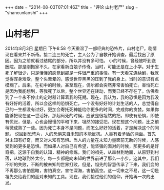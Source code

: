 +++
date = "2014-08-03T07:01:46Z"
title = "评论 山村老尸"
slug = "shancunlaoshi"
+++
# 山村老尸
2014年8月3日 星期日 下午8:58
今天重温了一部经典的恐怖片，山村老尸。剧情现在看来并不新奇。接二连三的死亡，主人公为了自救开始调查，最后找出了原因。因为之前就看过结尾的部分，所以并没有多可怕。
小的时候，曾经被吓到送医院。那是刚搬家不久，在家看新白娘子传奇。当时，可能还是在上小学。对于生死了解很少，只是懵懂的感觉到那是一件很严重的事情。有一天看完连续剧，我就觉得浑身难受，整个头晕晕的，感觉世界黑黑的压到了我的身上。当时的意识有点模糊了。后来，在初中的时候，甚至现在，偶尔都会突然非常害怕死亡。害怕死亡是因为我能想到，等我死了以后，整个世界还在转动，而我已经不存在了。仿佛看到了一个永不停止的定时器计算着我的死期。现在，我认为，我的恐惧是因为我没有好好的活着，所以会这样的恐惧死亡。一个没有好好的计划生活的人，总觉得自己的一生都没有过好，更加会寄托死神能给你更多的时间，完成你的贪婪。如果你能够把现在这一世活好，那起码死的时候，应该是很坦然的把。即使有恐惧，即使有慌张，但是，心也会慢慢的平和下来，坦然的接受把。现在想这个问题，比之前稍微成熟了一些。因为死亡本身不是问题，而怎么好好的活着，才是解决这个的问题。
说回到恐怖片，人的恐惧来自未知的本能反抗。人类有着矛盾的两面。首先对未知有好奇，而又对未知有恐惧。当人的力量在未知力量面前无助的时候，人感受到的更多是恐惧。而如果人对自己有希望，能坚强的面对的时候，那更多的是好奇把。这源于自我的认知，精神的修炼。我们的祖先，从森林到地面，从原野到村落，从地球到外太空，每一步都是向未知的世界前进了那么一小步。这其中，我们不断的失败，不断的被未知的世界打败，但是，祖先的智慧传承了下来，我们变的不再那么害怕黑暗，害怕真空，害怕深海，害怕高空。这一切来之不易，这一切是祖先交给我们的面对未知的工具。现在，我们接过他们的信仰，开始再一次的出发。

